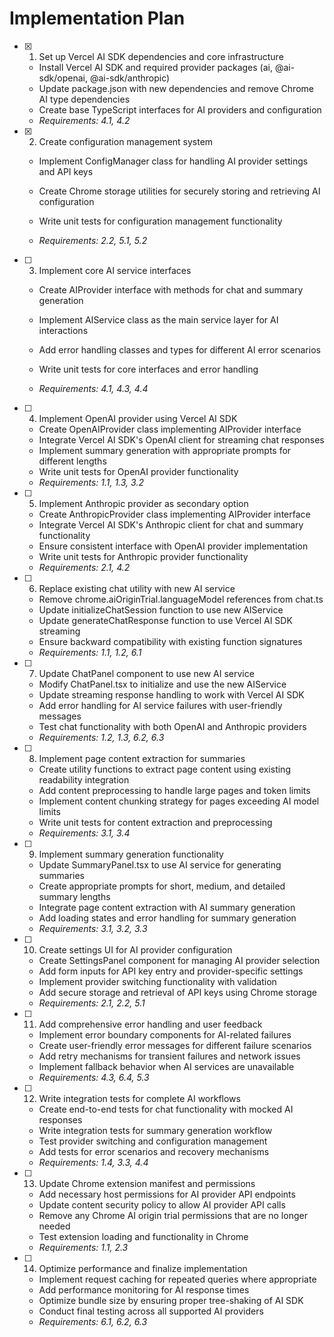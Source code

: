 # Implementation Plan

- [x] 1. Set up Vercel AI SDK dependencies and core infrastructure





  - Install Vercel AI SDK and required provider packages (ai, @ai-sdk/openai, @ai-sdk/anthropic)
  - Update package.json with new dependencies and remove Chrome AI type dependencies
  - Create base TypeScript interfaces for AI providers and configuration
  - _Requirements: 4.1, 4.2_

- [x] 2. Create configuration management system



  - Implement ConfigManager class for handling AI provider settings and API keys
  - Create Chrome storage utilities for securely storing and retrieving AI configuration
  - Write unit tests for configuration management functionality


  - _Requirements: 2.2, 5.1, 5.2_

- [ ] 3. Implement core AI service interfaces
  - Create AIProvider interface with methods for chat and summary generation
  - Implement AIService class as the main service layer for AI interactions


  - Add error handling classes and types for different AI error scenarios
  - Write unit tests for core interfaces and error handling
  - _Requirements: 4.1, 4.3, 4.4_

- [ ] 4. Implement OpenAI provider using Vercel AI SDK



  - Create OpenAIProvider class implementing AIProvider interface
  - Integrate Vercel AI SDK's OpenAI client for streaming chat responses
  - Implement summary generation with appropriate prompts for different lengths
  - Write unit tests for OpenAI provider functionality
  - _Requirements: 1.1, 1.3, 3.2_

- [ ] 5. Implement Anthropic provider as secondary option
  - Create AnthropicProvider class implementing AIProvider interface
  - Integrate Vercel AI SDK's Anthropic client for chat and summary functionality
  - Ensure consistent interface with OpenAI provider implementation
  - Write unit tests for Anthropic provider functionality
  - _Requirements: 2.1, 4.2_

- [ ] 6. Replace existing chat utility with new AI service
  - Remove chrome.aiOriginTrial.languageModel references from chat.ts
  - Update initializeChatSession function to use new AIService
  - Update generateChatResponse function to use Vercel AI SDK streaming
  - Ensure backward compatibility with existing function signatures
  - _Requirements: 1.1, 1.2, 6.1_

- [ ] 7. Update ChatPanel component to use new AI service
  - Modify ChatPanel.tsx to initialize and use the new AIService
  - Update streaming response handling to work with Vercel AI SDK
  - Add error handling for AI service failures with user-friendly messages
  - Test chat functionality with both OpenAI and Anthropic providers
  - _Requirements: 1.2, 1.3, 6.2, 6.3_

- [ ] 8. Implement page content extraction for summaries
  - Create utility functions to extract page content using existing readability integration
  - Add content preprocessing to handle large pages and token limits
  - Implement content chunking strategy for pages exceeding AI model limits
  - Write unit tests for content extraction and preprocessing
  - _Requirements: 3.1, 3.4_

- [ ] 9. Implement summary generation functionality
  - Update SummaryPanel.tsx to use AI service for generating summaries
  - Create appropriate prompts for short, medium, and detailed summary lengths
  - Integrate page content extraction with AI summary generation
  - Add loading states and error handling for summary generation
  - _Requirements: 3.1, 3.2, 3.3_

- [ ] 10. Create settings UI for AI provider configuration
  - Create SettingsPanel component for managing AI provider selection
  - Add form inputs for API key entry and provider-specific settings
  - Implement provider switching functionality with validation
  - Add secure storage and retrieval of API keys using Chrome storage
  - _Requirements: 2.1, 2.2, 5.1_

- [ ] 11. Add comprehensive error handling and user feedback
  - Implement error boundary components for AI-related failures
  - Create user-friendly error messages for different failure scenarios
  - Add retry mechanisms for transient failures and network issues
  - Implement fallback behavior when AI services are unavailable
  - _Requirements: 4.3, 6.4, 5.3_

- [ ] 12. Write integration tests for complete AI workflows
  - Create end-to-end tests for chat functionality with mocked AI responses
  - Write integration tests for summary generation workflow
  - Test provider switching and configuration management
  - Add tests for error scenarios and recovery mechanisms
  - _Requirements: 1.4, 3.3, 4.4_

- [ ] 13. Update Chrome extension manifest and permissions
  - Add necessary host permissions for AI provider API endpoints
  - Update content security policy to allow AI provider API calls
  - Remove any Chrome AI origin trial permissions that are no longer needed
  - Test extension loading and functionality in Chrome
  - _Requirements: 1.1, 2.3_

- [ ] 14. Optimize performance and finalize implementation
  - Implement request caching for repeated queries where appropriate
  - Add performance monitoring for AI response times
  - Optimize bundle size by ensuring proper tree-shaking of AI SDK
  - Conduct final testing across all supported AI providers
  - _Requirements: 6.1, 6.2, 6.3_